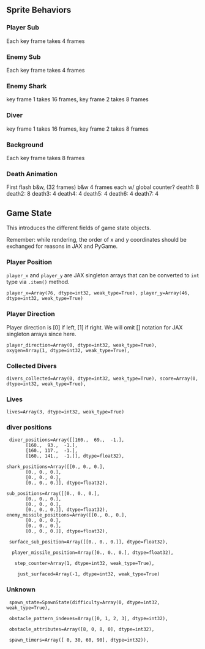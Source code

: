 ## Sprite Behaviors
### Player Sub
Each key frame takes 4 frames
### Enemy Sub
Each key frame takes 4 frames
### Enemy Shark
key frame 1 takes 16 frames, key frame 2 takes 8 frames
### Diver 
key frame 1 takes 16 frames, key frame 2 takes 8 frames

### Background
Each key frame takes 8 frames
### Death Animation
First flash b&w, (32 frames) b&w 4 frames each w/ global counter?
death1: 8
death2: 8
death3: 4
death4: 4
death5: 4
death6: 4
death7: 4

## Game State
This introduces the different fields of game state objects.

Remember: while rendering, the order of x and y coordinates should be exchanged for reasons in JAX and PyGame.

### Player Position
`player_x` and `player_y` are JAX singleton arrays that can be converted to `int` type via `.item()` method.

```
player_x=Array(76, dtype=int32, weak_type=True), player_y=Array(46, dtype=int32, weak_type=True)
```
### Player Direction

Player direction is [0] if left, [1] if right. We will omit [] notation for JAX singleton arrays since here.

```
player_direction=Array(0, dtype=int32, weak_type=True), oxygen=Array(1, dtype=int32, weak_type=True), 
```

### Collected Divers

```
divers_collected=Array(0, dtype=int32, weak_type=True), score=Array(0, dtype=int32, weak_type=True), 
```

### Lives

```
lives=Array(3, dtype=int32, weak_type=True)
```

### diver positions

```
 diver_positions=Array([[160.,  69.,  -1.],
       [160.,  93.,  -1.],
       [160., 117.,  -1.],
       [160., 141.,  -1.]], dtype=float32), 
```       

```       
shark_positions=Array([[0., 0., 0.],
       [0., 0., 0.],
       [0., 0., 0.],
       [0., 0., 0.]], dtype=float32),
```       

```
sub_positions=Array([[0., 0., 0.],
       [0., 0., 0.],
       [0., 0., 0.],
       [0., 0., 0.]], dtype=float32), enemy_missile_positions=Array([[0., 0., 0.],
       [0., 0., 0.],
       [0., 0., 0.],
       [0., 0., 0.]], dtype=float32),
```

```
 surface_sub_position=Array([[0., 0., 0.]], dtype=float32),
``` 
  
```  
  player_missile_position=Array([0., 0., 0.], dtype=float32),
```

```
   step_counter=Array(1, dtype=int32, weak_type=True),
```

```
    just_surfaced=Array(-1, dtype=int32, weak_type=True)
```



### Unknown

```
 spawn_state=SpawnState(difficulty=Array(0, dtype=int32, weak_type=True), 

 obstacle_pattern_indexes=Array([0, 1, 2, 3], dtype=int32), 
 
 obstacle_attributes=Array([8, 0, 8, 0], dtype=int32), 
 
 spawn_timers=Array([ 0, 30, 60, 90], dtype=int32)), 
 
 ```